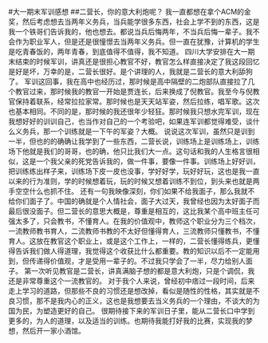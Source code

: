 #大一期末军训感想
##二营长，你的意大利炮呢？
我一直都想在拿个ACM的金奖，然后考虑想去当两年义务兵，当兵能学很多东西，社会上学不到的东西，这是我一个铁哥们告诉我的，他也想去。都说当兵后悔两年，不当兵后悔一辈子。我不会作为职业军人，但是还是很憧憬去当两年义务兵。但一直在犹豫，计算机的学生是吃青春饭的，两年青春，到底值得不值得，我不知道。
四川大学安排在大一期末结束的时候军训，讲真还是很担心教官不好，教官怎么样直接决定了我这段回忆是好是坏，万幸的是，二营长很好。是个讲理的人，我就是二营长的意大利舔狗了。
军训这回事，我在高中也经历过，那时候是高中隔壁的二炮部队直接拉了几个教官过来，那时候我的教官一开始是贾连长，后来换成了倪教官。我至今与倪教官保持着联系，经常拉拉家常。那时候也是天天站军姿，然后拉练，唱军歌。这次也基本相同。不同的是，那时候的我还很年少轻狂。那时候我只想水完军训，现在我想好好的训训自己，也当作对自己的一个考验吧，如果连军训都觉得难受，谈什么义务兵，那一个训练就是一下午的军姿？大概。
说说这次军训，虽然只是训到一半，但也的的确确让我学到了一些东西，二营长说，训练场上是训练场上，训练场下他就是我们的哥哥，也的确，他只比我们大一点。这句话和我的人生格言很相似，这是一个我父亲的死党告诉我的，做一件事，要像一件事。训练场上好好训，把训练练出样子来，训练场下皮一皮也没事，学好好学，玩好好玩，这也是我一直以来的行为准则，学的时候想着玩，玩的时候又想着训练不到位，到头来也就是两手空空什么也抓不住。
还有一句我映像深刻，你们如果不给我面子，那么我就不给你们面子了。中国的确就是个人情社会，面子大过天，我曾经也因为太好面子而最后很没面子。但二营长的意思大概是，尊重是相互的，这比我某个高中班主任可强太多了，只会教书，不懂育人。在我的价值观中，教师这个职业分为三个档次，一流教师教书育人，二流教师书教的不太好但懂得育人，三流教师只懂教书，不懂育人。这放在教官这个职业上，或是这个工作上，一样的，二营长懂得练兵，更懂得告诉我们做人得道理，我觉得这个收获比什么都重要。教的知识以后不一定能用到，但传递得价值观，才是受用一辈子的。不过我只学会了一半，尽力给别人面子。
第一次听见教官是二营长，讲真满脑子想的都是意大利炮，只是个调侃，我还是非常尊重这个一流教官的。
对于我个人来说，曾经初中痞过一段时间，后来走上学习的道路，但那些不良的习惯还是想改掉，看似是随性的性格，其实就是不良习惯，那不是我内心的正义，这也是我想要去当义务兵的一个理由，不谈大的为国为民，为塑造更好的自己。
很期待接下来的军训日子里，能从二营长口中学到更多的，为人的道理，以及适当的训练。也期待我能打好我的比赛，实现我的梦想，然后开一家小酒馆。
